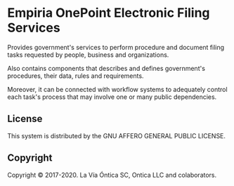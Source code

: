 ﻿# Empiria OnePoint Electronic Filing Services

Provides government's services to perform procedure and document filing tasks requested by people,
business and organizations.

Also contains components that describes and defines government's procedures, their data,
rules and requirements.

Moreover, it can be connected with workflow systems to adequately control each task's process
that may involve one or many public dependencies.

## License

This system is distributed by the GNU AFFERO GENERAL PUBLIC LICENSE.

## Copyright

Copyright © 2017-2020. La Vía Óntica SC, Ontica LLC and colaborators.
